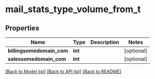 # mail_stats_type_volume_from_t

## Properties
Name | Type | Description | Notes
------------ | ------------- | ------------- | -------------
**billingsomedomain_com** | **int** |  | [optional] 
**salessomedomain_com** | **int** |  | [optional] 

[[Back to Model list]](../README.md#documentation-for-models) [[Back to API list]](../README.md#documentation-for-api-endpoints) [[Back to README]](../README.md)


